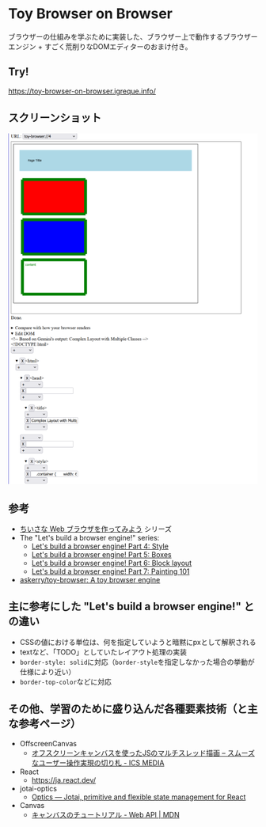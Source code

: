 # Toy Browser on Browser

ブラウザーの仕組みを学ぶために実装した、ブラウザー上で動作するブラウザーエンジン + すごく荒削りなDOMエディターのおまけ付き。

## Try!

<https://toy-browser-on-browser.igreque.info/>

## スクリーンショット

![screenshot2](./docs/screenshot2.png)

## 参考

- [ちいさな Web ブラウザを作ってみよう](https://browserbook.shift-js.info/) シリーズ
- The "Let's build a browser engine!" series:
    - [Let's build a browser engine! Part 4: Style](https://limpet.net/mbrubeck/2014/08/23/toy-layout-engine-4-style.html)
    - [Let's build a browser engine! Part 5: Boxes](https://limpet.net/mbrubeck/2014/09/08/toy-layout-engine-5-boxes.html)
    - [Let's build a browser engine! Part 6: Block layout](https://limpet.net/mbrubeck/2014/09/17/toy-layout-engine-6-block.html)
    - [Let's build a browser engine! Part 7: Painting 101](https://limpet.net/mbrubeck/2014/11/05/toy-layout-engine-7-painting.html)
- [askerry/toy-browser: A toy browser engine](https://github.com/askerry/toy-browser)

## 主に参考にした "Let's build a browser engine!" との違い

- CSSの値における単位は、何を指定していようと暗黙にpxとして解釈される
- textなど、「TODO」としていたレイアウト処理の実装
- `border-style: solid`に対応（`border-style`を指定しなかった場合の挙動が仕様により近い）
- `border-top-color`などに対応

## その他、学習のために盛り込んだ各種要素技術（と主な参考ページ）

- OffscreenCanvas
    - [オフスクリーンキャンバスを使ったJSのマルチスレッド描画 – スムーズなユーザー操作実現の切り札 - ICS MEDIA](https://ics.media/entry/19043/#offscreencanvas%E3%81%AE%E4%BD%BF%E7%94%A8%E6%96%B9%E6%B3%95)
- React
    - <https://ja.react.dev/>
- jotai-optics
    - [Optics — Jotai, primitive and flexible state management for React](https://jotai.org/docs/extensions/optics)
- Canvas
    - [キャンバスのチュートリアル - Web API | MDN](https://developer.mozilla.org/ja/docs/Web/API/Canvas_API/Tutorial)
